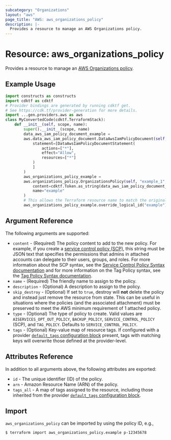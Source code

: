 ```yaml
---
subcategory: "Organizations"
layout: "aws"
page_title: "AWS: aws_organizations_policy"
description: |-
  Provides a resource to manage an AWS Organizations policy.
---
```


# Resource: aws_organizations_policy

Provides a resource to manage an [AWS Organizations policy](https://docs.aws.amazon.com/organizations/latest/userguide/orgs_manage_policies.html).

## Example Usage

```python
import constructs as constructs
import cdktf as cdktf
# Provider bindings are generated by running cdktf get.
# See https://cdk.tf/provider-generation for more details.
import ...gen.providers.aws as aws
class MyConvertedCode(cdktf.TerraformStack):
    def __init__(self, scope, name):
        super().__init__(scope, name)
        data_aws_iam_policy_document_example =
        aws.data_aws_iam_policy_document.DataAwsIamPolicyDocument(self, "example",
            statement=[DataAwsIamPolicyDocumentStatement(
                actions=["*"],
                effect="Allow",
                resources=["*"]
            )
            ]
        )
        aws_organizations_policy_example =
        aws.organizations_policy.OrganizationsPolicy(self, "example_1",
            content=cdktf.Token.as_string(data_aws_iam_policy_document_example.json),
            name="example"
        )
        # This allows the Terraform resource name to match the original name. You can remove the call if you don't need them to match.
        aws_organizations_policy_example.override_logical_id("example")
```

## Argument Reference

The following arguments are supported:

* `content` - (Required) The policy content to add to the new policy. For example, if you create a [service control policy (SCP)](https://docs.aws.amazon.com/organizations/latest/userguide/orgs_manage_policies_scp.html), this string must be JSON text that specifies the permissions that admins in attached accounts can delegate to their users, groups, and roles. For more information about the SCP syntax, see the [Service Control Policy Syntax documentation](https://docs.aws.amazon.com/organizations/latest/userguide/orgs_reference_scp-syntax.html) and for more information on the Tag Policy syntax, see the [Tag Policy Syntax documentation](https://docs.aws.amazon.com/organizations/latest/userguide/orgs_manage_policies_example-tag-policies.html).
* `name` - (Required) The friendly name to assign to the policy.
* `description` - (Optional) A description to assign to the policy.
* `skip_destroy` - (Optional) If set to `true`, destroy will **not** delete the policy and instead just remove the resource from state. This can be useful in situations where the policies (and the associated attachment) must be preserved to meet the AWS minimum requirement of 1 attached policy.
* `type` - (Optional) The type of policy to create. Valid values are `AISERVICES_OPT_OUT_POLICY`, `BACKUP_POLICY`, `SERVICE_CONTROL_POLICY` (SCP), and `TAG_POLICY`. Defaults to `SERVICE_CONTROL_POLICY`.
* `tags` - (Optional) Key-value map of resource tags. If configured with a provider [`default_tags` configuration block](https://registry.terraform.io/providers/hashicorp/aws/latest/docs#default_tags-configuration-block) present, tags with matching keys will overwrite those defined at the provider-level.

## Attributes Reference

In addition to all arguments above, the following attributes are exported:

* `id` - The unique identifier (ID) of the policy.
* `arn` - Amazon Resource Name (ARN) of the policy.
* `tags_all` - A map of tags assigned to the resource, including those inherited from the provider [`default_tags` configuration block](https://registry.terraform.io/providers/hashicorp/aws/latest/docs#default_tags-configuration-block).

## Import

`aws_organizations_policy` can be imported by using the policy ID, e.g.,

```
$ terraform import aws_organizations_policy.example p-12345678
```

<!-- cache-key: cdktf-0.17.0-pre.15 input-0e68c6462c15ce1fcd5142a91b396adb17e2edd164760e6d7d3f94953d449ae1 -->